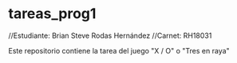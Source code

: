 # tareas_prog1
//Estudiante: Brian Steve Rodas Hernández
//Carnet: RH18031

Este repositorio contiene la tarea del juego "X / O" o "Tres en raya"
